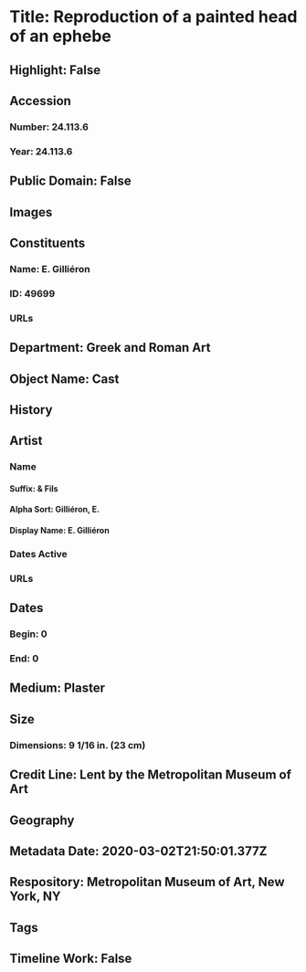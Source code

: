 # Title: Reproduction of a painted head  of an ephebe
## Highlight: False
## Accession
### Number: 24.113.6
### Year: 24.113.6
## Public Domain: False
## Images
## Constituents
### Name: E. Gilliéron
### ID: 49699
### URLs
## Department: Greek and Roman Art
## Object Name: Cast
## History
## Artist
### Name
#### Suffix: & Fils
#### Alpha Sort: Gilliéron, E.
#### Display Name: E. Gilliéron
### Dates Active
### URLs
## Dates
### Begin: 0
### End: 0
## Medium: Plaster
## Size
### Dimensions: 9 1/16 in. (23 cm)
## Credit Line: Lent by the Metropolitan Museum of Art
## Geography
## Metadata Date: 2020-03-02T21:50:01.377Z
## Respository: Metropolitan Museum of Art, New York, NY
## Tags
## Timeline Work: False